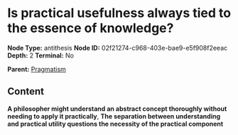 # Is practical usefulness always tied to the essence of knowledge?

**Node Type:** antithesis
**Node ID:** 02f21274-c968-403e-bae9-e5f908f2eeac
**Depth:** 2
**Terminal:** No

**Parent:** [Pragmatism](pragmatism.md)

## Content

**A philosopher might understand an abstract concept thoroughly without needing to apply it practically**, **The separation between understanding and practical utility questions the necessity of the practical component**
